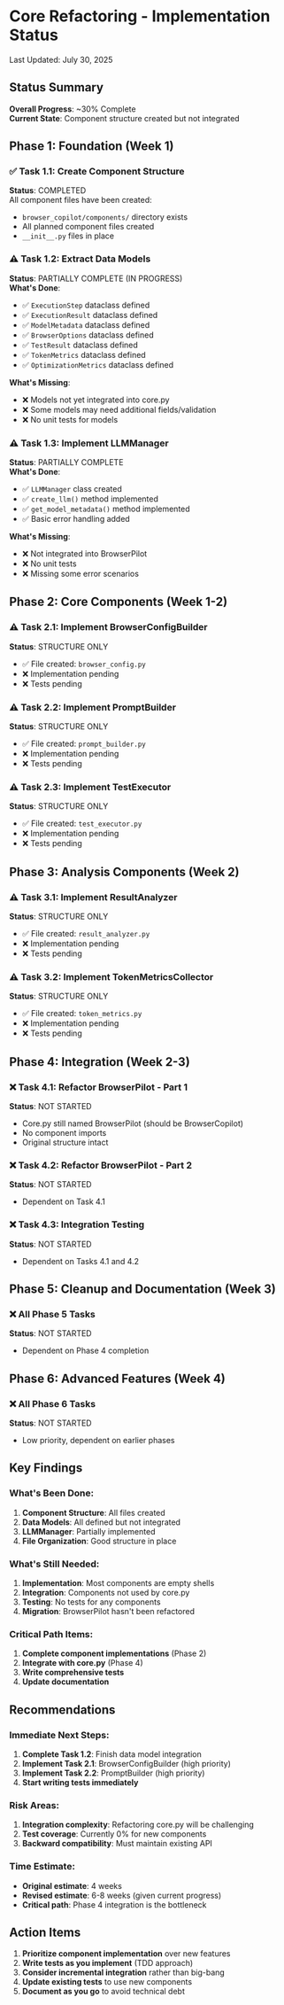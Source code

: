 # Core Refactoring - Implementation Status

Last Updated: July 30, 2025

## Status Summary

**Overall Progress**: ~30% Complete  
**Current State**: Component structure created but not integrated

## Phase 1: Foundation (Week 1)

### ✅ Task 1.1: Create Component Structure
**Status**: COMPLETED  
All component files have been created:
- `browser_copilot/components/` directory exists
- All planned component files created
- `__init__.py` files in place

### ⚠️ Task 1.2: Extract Data Models
**Status**: PARTIALLY COMPLETE (IN PROGRESS)  
**What's Done**:
- ✅ `ExecutionStep` dataclass defined
- ✅ `ExecutionResult` dataclass defined  
- ✅ `ModelMetadata` dataclass defined
- ✅ `BrowserOptions` dataclass defined
- ✅ `TestResult` dataclass defined
- ✅ `TokenMetrics` dataclass defined
- ✅ `OptimizationMetrics` dataclass defined

**What's Missing**:
- ❌ Models not yet integrated into core.py
- ❌ Some models may need additional fields/validation
- ❌ No unit tests for models

### ⚠️ Task 1.3: Implement LLMManager
**Status**: PARTIALLY COMPLETE  
**What's Done**:
- ✅ `LLMManager` class created
- ✅ `create_llm()` method implemented
- ✅ `get_model_metadata()` method implemented
- ✅ Basic error handling added

**What's Missing**:
- ❌ Not integrated into BrowserPilot
- ❌ No unit tests
- ❌ Missing some error scenarios

## Phase 2: Core Components (Week 1-2)

### ⚠️ Task 2.1: Implement BrowserConfigBuilder
**Status**: STRUCTURE ONLY  
- ✅ File created: `browser_config.py`
- ❌ Implementation pending
- ❌ Tests pending

### ⚠️ Task 2.2: Implement PromptBuilder
**Status**: STRUCTURE ONLY  
- ✅ File created: `prompt_builder.py`
- ❌ Implementation pending
- ❌ Tests pending

### ⚠️ Task 2.3: Implement TestExecutor
**Status**: STRUCTURE ONLY  
- ✅ File created: `test_executor.py`
- ❌ Implementation pending
- ❌ Tests pending

## Phase 3: Analysis Components (Week 2)

### ⚠️ Task 3.1: Implement ResultAnalyzer
**Status**: STRUCTURE ONLY  
- ✅ File created: `result_analyzer.py`
- ❌ Implementation pending
- ❌ Tests pending

### ⚠️ Task 3.2: Implement TokenMetricsCollector
**Status**: STRUCTURE ONLY  
- ✅ File created: `token_metrics.py`
- ❌ Implementation pending
- ❌ Tests pending

## Phase 4: Integration (Week 2-3)

### ❌ Task 4.1: Refactor BrowserPilot - Part 1
**Status**: NOT STARTED  
- Core.py still named BrowserPilot (should be BrowserCopilot)
- No component imports
- Original structure intact

### ❌ Task 4.2: Refactor BrowserPilot - Part 2
**Status**: NOT STARTED  
- Dependent on Task 4.1

### ❌ Task 4.3: Integration Testing
**Status**: NOT STARTED  
- Dependent on Tasks 4.1 and 4.2

## Phase 5: Cleanup and Documentation (Week 3)

### ❌ All Phase 5 Tasks
**Status**: NOT STARTED  
- Dependent on Phase 4 completion

## Phase 6: Advanced Features (Week 4)

### ❌ All Phase 6 Tasks
**Status**: NOT STARTED  
- Low priority, dependent on earlier phases

## Key Findings

### What's Been Done:
1. **Component Structure**: All files created
2. **Data Models**: All defined but not integrated
3. **LLMManager**: Partially implemented
4. **File Organization**: Good structure in place

### What's Still Needed:
1. **Implementation**: Most components are empty shells
2. **Integration**: Components not used by core.py
3. **Testing**: No tests for any components
4. **Migration**: BrowserPilot hasn't been refactored

### Critical Path Items:
1. **Complete component implementations** (Phase 2)
2. **Integrate with core.py** (Phase 4)
3. **Write comprehensive tests**
4. **Update documentation**

## Recommendations

### Immediate Next Steps:
1. **Complete Task 1.2**: Finish data model integration
2. **Implement Task 2.1**: BrowserConfigBuilder (high priority)
3. **Implement Task 2.2**: PromptBuilder (high priority)
4. **Start writing tests immediately**

### Risk Areas:
1. **Integration complexity**: Refactoring core.py will be challenging
2. **Test coverage**: Currently 0% for new components
3. **Backward compatibility**: Must maintain existing API

### Time Estimate:
- **Original estimate**: 4 weeks
- **Revised estimate**: 6-8 weeks (given current progress)
- **Critical path**: Phase 4 integration is the bottleneck

## Action Items

1. **Prioritize component implementation** over new features
2. **Write tests as you implement** (TDD approach)
3. **Consider incremental integration** rather than big-bang
4. **Update existing tests** to use new components
5. **Document as you go** to avoid technical debt